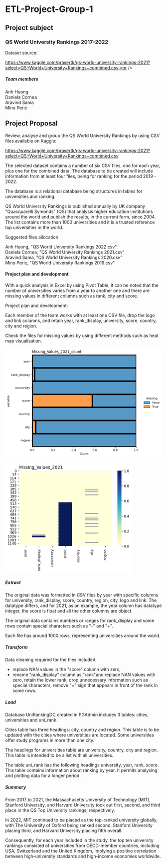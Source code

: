 # ETL-Project-Group-1

## Project subject  

### QS World University Rankings 2017-2022  

Dataset source:

https://www.kaggle.com/prasertk/qs-world-university-rankings-2021?select=QS+World+University+Rankings+combined.csv.<br />

##### Team members

Anh Huong<br />
Daniela Cornea<br />
Aravind Sama<br />
Mino Peric<br />

## Project Proposal

Review, analyse and group the QS World University Rankings by using CSV files available on Kaggle:

https://www.kaggle.com/prasertk/qs-world-university-rankings-2021?select=QS+World+University+Rankings+combined.csv.  

The selected dataset contains a number of six CSV files, one for each year, plus one for the combined data. The database to be created will include information from at least four files, being for ranking for the period 2019 - 2022.  

The database is a relational database being structures in tables for universities and ranking. 

QS World University Rankings is published annually by UK company "Quacquarelli Symonds" (QS) that analysis higher education institutions around the world and publish the results, in the current form, since 2004. The list contains more than 1000 universities and it is a trusted reference top universities in the world. 

Suggested files allocation<br />

Anh Huong, "QS World University Rankings 2022.csv"<br />
Daniela Cornea, "QS World University Rankings 2021.csv"<br />
Aravind Sama, "QS World University Rankings 2020.csv"<br />
Mino Peric, "QS World University Rankings 2019.csv"<br />

#### Project plan and development<br />

With a quick analysis in Excel by using Pivot Table, it can be noted that the number of universities varies from a year to another one and there are missing values in different columns such as rank, city and score. 

Project plan and development:

Each member of the team works with at least one CSV file, drop the logo and link columns, and retain year, rank_display, university, score, country, city and region.

Check the files for missing values by using different methods such as heat map visualisation.

![Missing_Values_2021_count](Output_DC/visualizing_missing_data_2021_count.png)  

![Missing_Values_2021](Output_DC/visualizing_missing_values_2021.png)  

##### Extract

The original data was formatted in CSV files by year with specific columns for university, rank_display, score, country, region, city, logo and link. The datatype differs, and for 2021, as an example, the year column has datatype integer, the score is float and all the other columns are object.

The original data contains numbers or ranges for rank_display and some rows contain special characters such as "-" and "+".

Each file has around 1000 rows, representing universities around the world.

##### Transform

Data cleaning required for the files included:   

- replace NAN values in the "score" column with zero,   
- rename "rank_display" column as "rank"and replace NAN values with zero, retain the lower rank, drop unnecessary information such as special characters, remove "=" sign that appears in front of the rank in some rows.

##### Load

Database UniRankingDC created in PGAdmin includes 3 tables: cities, universities and uni_rank.

Cities table has three headings: city, country and region. This table is to be updated with the cities where universities are located. Some universities offer study programs in more than one city.

The headings for universities table are university, country, city and region. This table is intended to be a list with all universities.

The table uni_rank has the following headings university, year, rank, score. This table contains information about ranking by year. It permits analysing and plotting data for a longer period.

##### Summary

From 2017 to 2021, the Massachusetts University of Technology (MIT), Stanford University, and Harvard University took out first, second, and third place in the QS Top University rankings, respectively.

In 2022, MIT continued to be placed as the top-ranked university globally, with The University of Oxford being ranked second, Stanford University placing third, and Harvard University placing fifth overall. 

Consequently, for each year included in the study, the top ten university rankings consisted of universities from OECD-member countries, including USA, Switzerland and the United Kingdom, implying a positive correlation between high-university standards and high-income economies worldwide.
